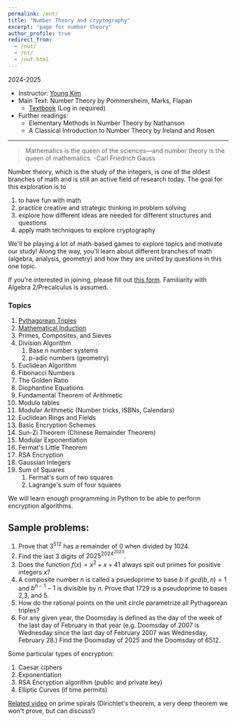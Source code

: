 ```yaml
---
permalink: /ent/
title: "Number Theory and cryptography"
excerpt: "page for number theory"
author_profile: true
redirect_from: 
  - /nut/
  - /nt/
  - /nut.html
---
```

2024-2025
          
  * Instructor: [Young Kim](https://yxyzyxy.github.io/)
  * Main Text: Number Theory by Pommersheim, Marks, Flapan
    * [Textbook](https://drive.google.com/file/d/12hlPJ-97kd89FtDE16ze1AyskNnSMSQ3/view?usp=sharing) (Log in required)
  * Further readings: 
      * Elementary Methods in Number Theory by Nathanson
      * A Classical Introduction to Number Theory by Ireland and Rosen 

---

> Mathematics is the queen of the sciences—and number theory is the queen of mathematics.
-Carl Friedrich Gauss

Number theory, which is the study of the integers, is one of the oldest branches of math and is still an active field of research today.
The goal for this exploration is to 
  1. to have fun with math
  2. practice creative and strategic thinking in problem solving
  3. explore how different ideas are needed for different structures and questions
  4. apply math techniques to explore cryptography

We'll be playing a lot of math-based games to explore topics and motivate our study!
Along the way, you'll learn about different branches of math (algebra, analysis, geometry) and how they are united by questions in this one topic. 



If you're interested in joining, please fill out [this form](https://forms.gle/9rDSk2H9pSFd1qrk7). 
Familiarity with Algebra 2/Precalculus is assumed.

### Topics

  1. [Pythagorean Triples](/files/ent/ptriples.pdf)
  2. [Mathematical Induction](/files/ent/induction.pdf)
  3. Primes, Composites, and Sieves
  4. Division Algorithm
      1. Base n number systems
      2. p-adic numbers (geometry)
  5. Euclidean Algorithm
  6. Fibonacci Numbers
  7. The Golden Ratio
  8. Diophantine Equations
  9. Fundamental Theorem of Arithmetic
  10. Modulo tables
  11. Modular Arithmetic (Number tricks, ISBNs, Calendars)
  12. Euclidean Rings and Fields
  13. Basic Encryption Schemes
  14. Sun-Zi Theorem (Chinese Remainder Theorem)
  15. Modular Exponentiation
  16. Fermat's Little Theorem
  17. RSA Encryption
  18. Gaussian Integers
  19. Sum of Squares
      1. Fermat's sum of two squares
      2. Lagrange's sum of four squares

We will learn enough programming in Python to be able to perform encryption algorithms.

## Sample problems:
  1. Prove that $3^{512}$ has a remainder of 0 when divided by 1024.
  2. Find the last 3 digits of $2025^{2024^{2023}}$.
  3. Does the function $f(x) = x^2 + x + 41$ always spit out primes for positive integers $x$? 
  4. A composite number $n$ is called a psuedoprime to base $b$ if $gcd(b,n) = 1$ and $b^{n-1} -1$ is divisible by $n$. Prove that 1729 is a pseudoprime to bases 2,3, and 5.
  5. How do the rational points on the unit circle parametrize all Pythagorean triples?
  6. For any given year, the Doomsday is defined as the day of the week of the last day of February in that year (e.g. Doomsday of 2007 is Wednesday since the last day of February 2007 was Wednesday, February 28.) Find the Doomsday of 2025 and the Doomsday of 6512. 

Some particular types of encryption:
  1. Caesar ciphers
  2. Exponentiation
  3. RSA Encryption algorithm (public and private key)
  5. Elliptic Curves (if time permits)

[Related video](https://youtu.be/EK32jo7i5LQ?si=V9qZr1z-WqSn0VZM) on prime spirals (Dirichlet's theorem, a very deep theorem we won't prove, but can discuss!)
